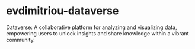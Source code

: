 # evdimitriou-dataverse
Dataverse: A collaborative platform for analyzing and visualizing data, empowering users to unlock insights and share knowledge within a vibrant community.
